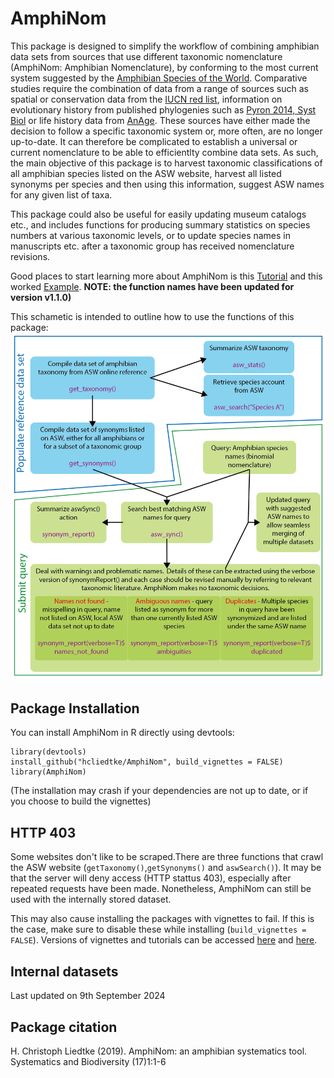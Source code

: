 # AmphiNom

This package is designed to simplify the workflow of combining amphibian data sets from sources that use different taxonomic nomenclature (AmphiNom: Amphibian Nomenclature), by conforming to the most current system suggested by the [Amphibian Species of the World](https://amphibiansoftheworld.amnh.org/). Comparative studies require the combination of data from a range of sources such as spatial or conservation data from the [IUCN red list](http://www.iucnredlist.org/), information on evolutionary history from published phylogenies such as [Pyron 2014, Syst Biol](https://doi.org/10.1093/sysbio/syu042) or life history data from [AnAge](http://genomics.senescence.info/species/). These sources have either made the decision to follow a specific taxonomic system or, more often, are no longer up-to-date. It can therefore be complicated to establish a universal or current nomenclature to be able to efficientlty combine data sets. As such, the main objective of this package is to harvest taxonomic classifications of all amphibian species listed on the ASW website, harvest all listed synonyms per species and then using this information, suggest ASW names for any given list of taxa.

This package could also be useful for easily updating museum catalogs etc., and includes functions for producing summary statistics on species numbers at various taxonomic levels, or to update species names in manuscripts etc. after a taxonomic group has received nomenclature revisions.

Good places to start learning more about AmphiNom is this [Tutorial](https://hcliedtke.github.io/R-scrapheap/amphinom_tutorial.html) and this worked [Example](https://figshare.com/articles/dataset/AmphiNom_an_amphibian_systematics_tool/7235297). **NOTE: the function names have been updated for version v1.1.0)**

This schametic is intended to outline how to use the functions of this package:
![](schematic.png)


## Package Installation

You can install AmphiNom in R directly using devtools:

```{r}
library(devtools)
install_github("hcliedtke/AmphiNom", build_vignettes = FALSE)
library(AmphiNom)
```

(The installation may crash if your dependencies are not up to date, or if you choose to build the vignettes)

## HTTP 403

Some websites don't like to be scraped.There are three functions that crawl the ASW website (`getTaxonomy()`,`getSynonyms()` and `aswSearch()`). It may be that the server will deny access (HTTP stattus 403), especially after repeated requests have been made. Nonetheless, AmphiNom can still be used with the internally stored dataset.

This may also cause installing the packages with vignettes to fail. If this is the case, make sure to disable these while installing (`build_vignettes = FALSE`). Versions of vignettes and tutorials can be accessed [here](https://hcliedtke.github.io/R-scrapheap/amphinom_example.html) and [here](https://hcliedtke.github.io/R-scrapheap/amphinom_tutorial.html). 

## Internal datasets

Last updated on 9th September 2024

## Package citation

H. Christoph Liedtke (2019). AmphiNom: an amphibian systematics tool. Systematics and Biodiversity (17)1:1-6
